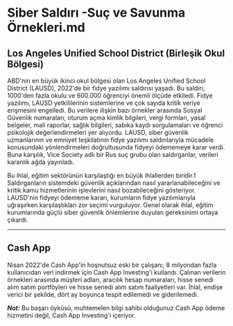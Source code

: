# Siber Saldırı -Suç ve Savunma Örnekleri.md

## Los Angeles Unified School District (Birleşik Okul Bölgesi)

ABD'nin en büyük ikinci okul bölgesi olan Los Angeles Unified School District (LAUSD), 2022'de bir fidye yazılımı saldırısı yaşadı. Bu saldırı, 1000'den fazla okulu ve 600.000 öğrenciyi önemli ölçüde etkiledi. Fidye yazılımı, LAUSD yetkililerinin sistemlerine ve çok sayıda kritik veriye erişmesini engelledi. Bu verilere ilişkin bazı örnekler arasında Sosyal Güvenlik numaraları, oturum açma kimlik bilgileri, vergi formları, yasal belgeler, mali raporlar, sağlık bilgileri, sabıka kaydı sorgulamaları ve öğrenci psikolojik değerlendirmeleri yer alıyordu. LAUSD, siber güvenlik uzmanlarının ve emniyet teşkilatının fidye yazılımı saldırılarıyla mücadele konusundaki yönlendirmeleri doğrultusunda fidyeyi ödememeye karar verdi. Buna karşılık, Vice Society adlı bir Rus suç grubu olan saldırganlar, verileri karanlık ağda yayınladı.

Bu ihlal, eğitim sektörünün karşılaştığı en büyük ihlallerden biridir.1 Saldırganların sistemdeki güvenlik açıklarından nasıl yararlanabileceğini ve kritik kamu hizmetlerinin işlevlerini nasıl bozabileceğini gösteriyor. LAUSD'nin fidyeyi ödememe kararı, kurumların fidye yazılımlarıyla uğraşırken karşılaştıkları zor seçimi vurguluyor. Genel olarak ihlal, eğitim kurumlarında güçlü siber güvenlik önlemlerine duyulan gereksinimi ortaya çıkardı.

-------------------------------------------------------------------------------------------------------------

## Cash App

Nisan 2022'de Cash App'in hoşnutsuz eski bir çalışanı, 8 milyondan fazla kullanıcıdan veri indirmek için Cash App Investing'i kullandı. Çalınan verilerin örnekleri arasında müşteri adları, aracılık hesap numaraları, hisse senedi alım satım portföyleri ve hisse senedi alım satım faaliyetleri var. İhlal, endişe verici bir şekilde, dört ay boyunca tespit edilemedi ve giderilemedi.

***Not:*** Bu başarı öyküsü, muhtemelen bilgi sahibi olduğunuz Cash App ödeme hizmetini değil, Cash App Investing'i içeriyor.
